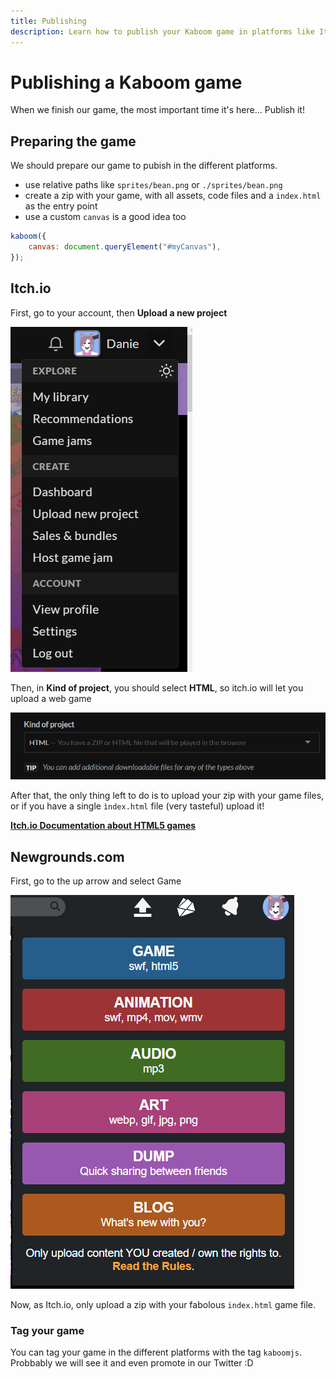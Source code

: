 ```yaml
---
title: Publishing
description: Learn how to publish your Kaboom game in platforms like Itch.io or Newgrounds.com.
---
```


# Publishing a Kaboom game

When we finish our game, the most important time it's here...
Publish it!

## Preparing the game

We should prepare our game to pubish in the different platforms.

- use relative paths like `sprites/bean.png` or `./sprites/bean.png`
- create a zip with your game, with all assets, code files and a `index.html` as the entry point
- use a custom `canvas` is a good idea too

```js
kaboom({
    canvas: document.queryElement("#myCanvas"),
});
```

## Itch.io

First, go to your account, then **Upload a new project**

![image](publishing/itchio-1.png)

Then, in **Kind of project**, you should select **HTML**, so itch.io will let you upload a web game

![image](publishing/itchio-2.png)

After that, the only thing left to do is to upload your zip with your game files, or if you have a single `ìndex.html` file
(very tasteful) upload it!

[**Itch.io Documentation about HTML5 games**](https://itch.io/docs/creators/html5)

## Newgrounds.com

First, go to the up arrow and select Game

![image](publishing/newgrounds-1.png)

Now, as Itch.io, only upload a zip with your fabolous `index.html` game file.

### Tag your game

You can tag your game in the different platforms with the tag `kaboomjs`. Probbably we will see it and even promote in our Twitter :D
